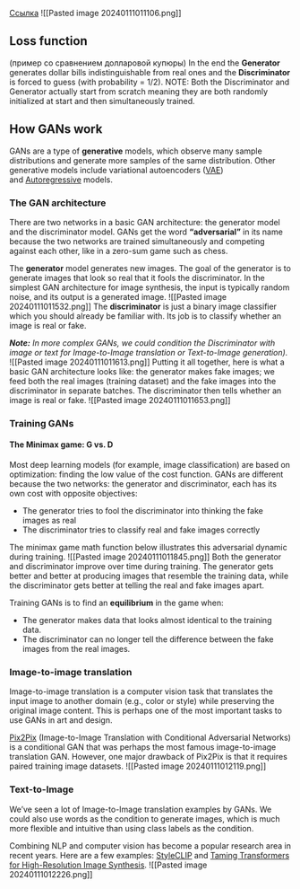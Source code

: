 [Ссылка](https://pyimagesearch.com/2021/09/13/intro-to-generative-adversarial-networks-gans/)
![[Pasted image 20240111011106.png]]


## Loss function
(пример со сравнением долларовой купюры)
In the end the **Generator** generates dollar bills indistinguishable from real ones and the **Discriminator** is forced to guess (with probability = 1/2).
NOTE: Both the Discriminator and Generator actually start from scratch meaning they are both randomly initialized at start and then simultaneously trained.


## **How GANs work**

GANs are a type of **generative** models, which observe many sample distributions and generate more samples of the same distribution. Other generative models include variational autoencoders ([VAE](https://arxiv.org/abs/1906.02691)) and [Autoregressive](https://arxiv.org/abs/1601.06759) models.

### **The GAN architecture**

There are two networks in a basic GAN architecture: the generator model and the discriminator model. GANs get the word **“adversarial”** in its name because the two networks are trained simultaneously and competing against each other, like in a zero-sum game such as chess.

The **generator** model generates new images. The goal of the generator is to generate images that look so real that it fools the discriminator. In the simplest GAN architecture for image synthesis, the input is typically random noise, and its output is a generated image.
![[Pasted image 20240111011532.png]]
The **discriminator** is just a binary image classifier which you should already be familiar with. Its job is to classify whether an image is real or fake.

**_Note:_** _In more complex GANs, we could condition the Discriminator with image or text for Image-to-Image translation or Text-to-Image generation)._
![[Pasted image 20240111011613.png]]
Putting it all together, here is what a basic GAN architecture looks like: the generator makes fake images; we feed both the real images (training dataset) and the fake images into the discriminator in separate batches. The discriminator then tells whether an image is real or fake.
![[Pasted image 20240111011653.png]]
### **Training GANs**

#### **The Minimax game: G vs. D**

Most deep learning models (for example, image classification) are based on optimization: finding the low value of the cost function. GANs are different because the two networks: the generator and discriminator, each has its own cost with opposite objectives:

- The generator tries to fool the discriminator into thinking the fake images as real
- The discriminator tries to classify real and fake images correctly

The minimax game math function below illustrates this adversarial dynamic during training.
![[Pasted image 20240111011845.png]]
Both the generator and discriminator improve over time during training. The generator gets better and better at producing images that resemble the training data, while the discriminator gets better at telling the real and fake images apart.

Training GANs is to find an **equilibrium** in the game when:

- The generator makes data that looks almost identical to the training data.
- The discriminator can no longer tell the difference between the fake images from the real images.
### **Image-to-image translation**

Image-to-image translation is a computer vision task that translates the input image to another domain (e.g., color or style) while preserving the original image content. This is perhaps one of the most important tasks to use GANs in art and design.

[Pix2Pix](https://arxiv.org/abs/1611.07004) (Image-to-Image Translation with Conditional Adversarial Networks) is a conditional GAN that was perhaps the most famous image-to-image translation GAN. However, one major drawback of Pix2Pix is that it requires paired training image datasets.
![[Pasted image 20240111012119.png]]
### **Text-to-Image**

We’ve seen a lot of Image-to-Image translation examples by GANs. We could also use words as the condition to generate images, which is much more flexible and intuitive than using class labels as the condition.

Combining NLP and computer vision has become a popular research area in recent years. Here are a few examples: [StyleCLIP](https://github.com/orpatashnik/StyleCLIP) and [Taming Transformers for High-Resolution Image Synthesis](https://arxiv.org/abs/2012.09841v3).
![[Pasted image 20240111012226.png]]